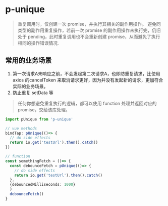 # p-unique
> 重复调用时，仅创建一次 promise，并执行其相关的副作用操作。
>避免同类型的副作用重复操作，若前一次 promise 的副作用操作未执行完，仍旧处于 pending，此时重复调用也不会重新创建 promise，从而避免了执行相同的操作错误情况.
## 常用的业务场景
1. 第一次请求A未响应之前，不会发起第二次请求A，也即防重复请求，比使用 axios 的cancelToken 来取消请求更好，因为并没有发起新的请求，更加符合实际的业务场景。
2. 防止重复 setData 等
> 任何你想避免重复执行的逻辑，都可以使用 function 处理并返回对应的 promise，交给该库处理。

```ts
import pUnique from 'p-unique'

// vue methods
bindTap: pUnique(()=> {
  // do side effects
  return io.get('testUrl').then().catch()
})

// function
const somethingFetch = ()=> {
  const debounceFetch = pUnique(()=> {
    // do side effects
    return io.get('testUrl').then().catch()
  },
  {debouncedMilliseconds: 1000}
  )
  debounceFetch()
}

```
